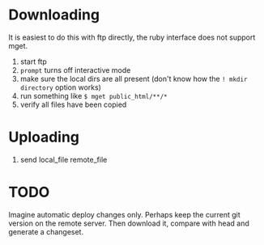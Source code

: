 # Downloading

It is easiest to do this with ftp directly, the ruby interface does not support mget.

1. start ftp
1. `prompt` turns off interactive mode
1. make sure the local dirs are all present (don't know how the `! mkdir directory` option works)
1. run something like `$ mget public_html/**/*`
1. verify all files have been copied

# Uploading

1. send local_file remote_file

# TODO

Imagine automatic deploy changes only. Perhaps keep the current git version on the remote server. 
Then download it, compare with head and generate a changeset.